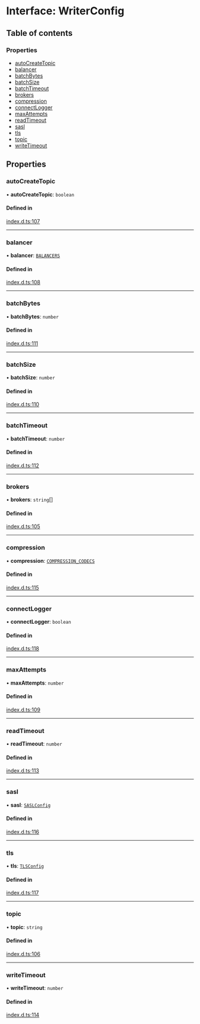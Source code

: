 # Interface: WriterConfig

## Table of contents

### Properties

- [autoCreateTopic](WriterConfig.md#autocreatetopic)
- [balancer](WriterConfig.md#balancer)
- [batchBytes](WriterConfig.md#batchbytes)
- [batchSize](WriterConfig.md#batchsize)
- [batchTimeout](WriterConfig.md#batchtimeout)
- [brokers](WriterConfig.md#brokers)
- [compression](WriterConfig.md#compression)
- [connectLogger](WriterConfig.md#connectlogger)
- [maxAttempts](WriterConfig.md#maxattempts)
- [readTimeout](WriterConfig.md#readtimeout)
- [sasl](WriterConfig.md#sasl)
- [tls](WriterConfig.md#tls)
- [topic](WriterConfig.md#topic)
- [writeTimeout](WriterConfig.md#writetimeout)

## Properties

### autoCreateTopic

• **autoCreateTopic**: `boolean`

#### Defined in

[index.d.ts:107](https://github.com/mostafa/xk6-kafka/blob/main/index.d.ts#L107)

___

### balancer

• **balancer**: [`BALANCERS`](../enums/BALANCERS.md)

#### Defined in

[index.d.ts:108](https://github.com/mostafa/xk6-kafka/blob/main/index.d.ts#L108)

___

### batchBytes

• **batchBytes**: `number`

#### Defined in

[index.d.ts:111](https://github.com/mostafa/xk6-kafka/blob/main/index.d.ts#L111)

___

### batchSize

• **batchSize**: `number`

#### Defined in

[index.d.ts:110](https://github.com/mostafa/xk6-kafka/blob/main/index.d.ts#L110)

___

### batchTimeout

• **batchTimeout**: `number`

#### Defined in

[index.d.ts:112](https://github.com/mostafa/xk6-kafka/blob/main/index.d.ts#L112)

___

### brokers

• **brokers**: `string`[]

#### Defined in

[index.d.ts:105](https://github.com/mostafa/xk6-kafka/blob/main/index.d.ts#L105)

___

### compression

• **compression**: [`COMPRESSION_CODECS`](../enums/COMPRESSION_CODECS.md)

#### Defined in

[index.d.ts:115](https://github.com/mostafa/xk6-kafka/blob/main/index.d.ts#L115)

___

### connectLogger

• **connectLogger**: `boolean`

#### Defined in

[index.d.ts:118](https://github.com/mostafa/xk6-kafka/blob/main/index.d.ts#L118)

___

### maxAttempts

• **maxAttempts**: `number`

#### Defined in

[index.d.ts:109](https://github.com/mostafa/xk6-kafka/blob/main/index.d.ts#L109)

___

### readTimeout

• **readTimeout**: `number`

#### Defined in

[index.d.ts:113](https://github.com/mostafa/xk6-kafka/blob/main/index.d.ts#L113)

___

### sasl

• **sasl**: [`SASLConfig`](SASLConfig.md)

#### Defined in

[index.d.ts:116](https://github.com/mostafa/xk6-kafka/blob/main/index.d.ts#L116)

___

### tls

• **tls**: [`TLSConfig`](TLSConfig.md)

#### Defined in

[index.d.ts:117](https://github.com/mostafa/xk6-kafka/blob/main/index.d.ts#L117)

___

### topic

• **topic**: `string`

#### Defined in

[index.d.ts:106](https://github.com/mostafa/xk6-kafka/blob/main/index.d.ts#L106)

___

### writeTimeout

• **writeTimeout**: `number`

#### Defined in

[index.d.ts:114](https://github.com/mostafa/xk6-kafka/blob/main/index.d.ts#L114)
